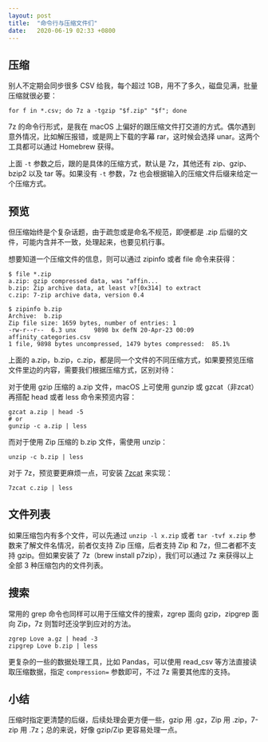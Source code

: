 ```yaml
---
layout: post
title:  "命令行与压缩文件们"
date:   2020-06-19 02:33 +0800
---
```


## 压缩 

别人不定期会同步很多 CSV 给我，每个超过 1GB，用不了多久，磁盘见满，批量压缩就很必要：

```
for f in *.csv; do 7z a -tgzip "$f.zip" "$f"; done
```

7z 的命令行形式，是我在 macOS 上偏好的跟压缩文件打交道的方式。偶尔遇到意外情况，比如解压报错，或是网上下载的字幕 rar，这时候会选择 unar。这两个工具都可以通过 Homebrew 获得。

上面 `-t` 参数之后，跟的是具体的压缩方式，默认是 7z，其他还有 zip、gzip、bzip2 以及 tar 等。如果没有 `-t` 参数，7z 也会根据输入的压缩文件后缀来给定一个压缩方式。

## 预览

但压缩始终是个复杂话题，由于疏忽或是命名不规范，即便都是 .zip 后缀的文件，可能内含并不一致，处理起来，也要见机行事。

想要知道一个压缩文件的信息，则可以通过 zipinfo 或者 file 命令来获得：

```
$ file *.zip
a.zip: gzip compressed data, was "affin...
b.zip: Zip archive data, at least v?[0x314] to extract
c.zip: 7-zip archive data, version 0.4
```

```
$ zipinfo b.zip
Archive:  b.zip
Zip file size: 1659 bytes, number of entries: 1
-rw-r--r--  6.3 unx     9898 bx defN 20-Apr-23 00:09 affinity_categories.csv
1 file, 9898 bytes uncompressed, 1479 bytes compressed:  85.1%
```

上面的 a.zip，b.zip，c.zip，都是同一个文件的不同压缩方式，如果要预览压缩文件里边的内容，需要我们根据压缩方式，区别对待：

对于使用 gzip 压缩的 a.zip 文件，macOS 上可使用 gunzip 或 gzcat（非zcat）再搭配 head 或者 less 命令来预览内容：

```
gzcat a.zip | head -5
# or 
gunzip -c a.zip | less
```

而对于使用 Zip 压缩的 b.zip 文件，需使用 unzip：

```
unzip -c b.zip | less
```

对于 7z，预览要更麻烦一点，可安装 [7zcat](https://kaos.sh/7zcat/SOURCES/7zcat) 来实现：

```
7zcat c.zip | less
```

## 文件列表

如果压缩包内有多个文件，可以先通过 `unzip -l x.zip`  或者 `tar -tvf x.zip` 参数来了解文件名情况，前者仅支持 Zip 压缩，后者支持 Zip 和 7z，但二者都不支持 gzip。但如果安装了 7z（brew install p7zip），我们可以通过 7z 来获得以上全部 3 种压缩包内的文件列表。

## 搜索

常用的 grep 命令也同样可以用于压缩文件的搜索，zgrep 面向 gzip，zipgrep 面向 Zip，7z 则暂时还没学到应对的方法。

```
zgrep Love a.gz | head -3
zipgrep Love b.zip | less
```

更复杂的一些的数据处理工具，比如 Pandas，可以使用 read_csv 等方法直接读取压缩数据，指定 `compression=` 参数即可，不过 7z 需要其他库的支持。

## 小结

压缩时指定更清楚的后缀，后续处理会更方便一些，gzip 用 .gz，Zip 用 .zip，7-zip 用 .7z；总的来说，好像 gzip/Zip 更容易处理一点。
